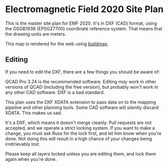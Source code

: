 # Electromagnetic Field 2020 Site Plan

This is the master site plan for EMF 2020. It's in DXF (CAD) format, using the OSGB1938
(EPSG27700) coordinate reference system. That means that the drawing units are meters.

This map is rendered for the web using [buildmap](https://github.com/emfcamp/buildmap).

## Editing

If you need to edit the DXF, there are a few things you should be aware of:

QCAD Pro 3.24 is the recommended software. Editing *may* work in other versions of QCAD
(including the free version), but probably won't work in any other CAD software. DXF
is a bad standard.

This plan uses the DXF XDATA extension to pass data on to the mapping pipeline and other
planning tools. Some CAD software will silently discard XDATA. This makes us sad.

It's a DXF, which means it doesn't merge cleanly. Pull requests are not accepted, and we
operate a strict locking system. If you want to make a change, you must ask Russ for
the lock first, and let him know when you're done. Not doing this will result in a high
chance of your changes being irretrievably lost.

Please keep all layers locked unless you are editing them, and lock them again when you're
done.
